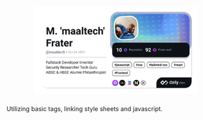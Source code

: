 <h1 align="center"><img src="./public/img/maaltech_mf_h.png" width="75%" height="50%" alt="daily.dev card"/></h1>

Utilizing basic tags, linking style sheets and javascript.
